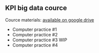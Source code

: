 ## KPI big data cource

Cource materials:
[available on google drive](https://drive.google.com/drive/u/0/folders/0B9Z2hdYq9OsLYUdvUnNJajNOSjQ)

- Computer practice #1
- Computer practice #2
- Computer practice #3 WIP
- Computer practice #4
